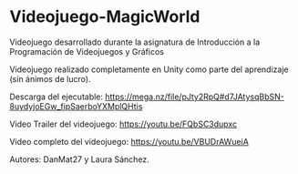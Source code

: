 # Videojuego-MagicWorld
Videojuego desarrollado durante la asignatura de Introducción a la Programación de Videojuegos y Gráficos

Videojuego realizado completamente en Unity como parte del aprendizaje (sin ánimos de lucro).

Descarga del ejecutable: https://mega.nz/file/pJty2RpQ#d7JAtysqBbSN-8uydyjoEGw_fipSaerboYXMplQHtis

Video Trailer del videojuego: https://youtu.be/FQbSC3dupxc

Video completo del videojuego: https://youtu.be/VBUDrAWueiA

Autores: DanMat27 y Laura Sánchez.
